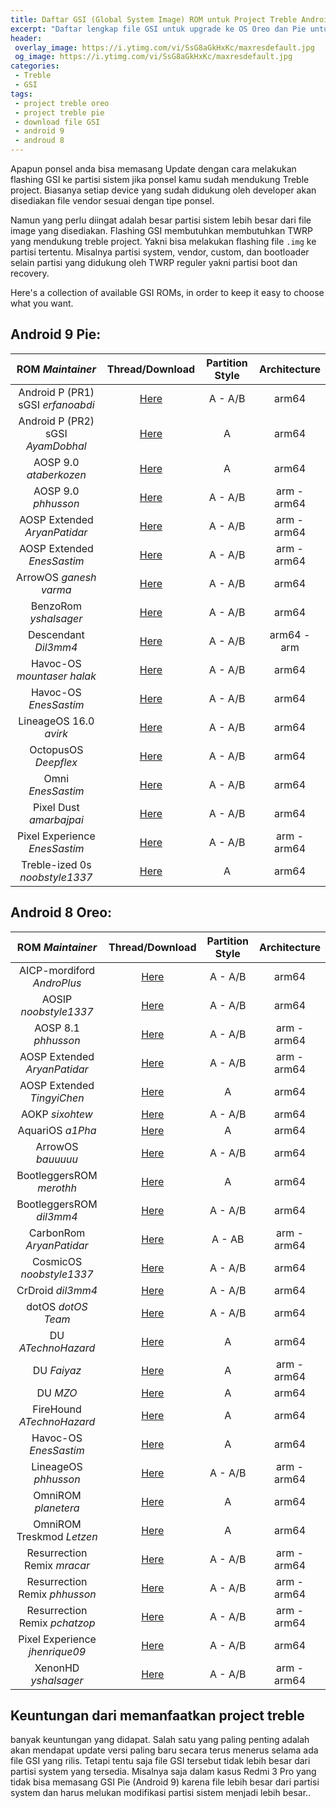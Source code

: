 ```yaml
---
title: Daftar GSI (Global System Image) ROM untuk Project Treble Android
excerpt: "Daftar lengkap file GSI untuk upgrade ke OS Oreo dan Pie untuk semua jenis ponsel"
header:
 overlay_image: https://i.ytimg.com/vi/SsG8aGkHxKc/maxresdefault.jpg
 og_image: https://i.ytimg.com/vi/SsG8aGkHxKc/maxresdefault.jpg
categories:
 - Treble
 - GSI
tags:
 - project treble oreo
 - project treble pie
 - download file GSI
 - android 9
 - androud 8
---
```


Apapun ponsel anda bisa memasang Update dengan cara melakukan flashing GSI ke partisi sistem jika ponsel kamu sudah mendukung Treble project. Biasanya setiap device yang sudah didukung oleh developer akan disediakan file vendor sesuai dengan tipe ponsel.

Namun yang perlu diingat adalah besar partisi sistem lebih besar dari file image yang disediakan. Flashing GSI membutuhkan membutuhkan TWRP yang mendukung treble project. Yakni bisa melakukan flashing file `.img` ke partisi tertentu. Misalnya partisi system, vendor, custom, dan bootloader selain partisi yang didukung oleh TWRP reguler yakni partisi boot dan recovery.

Here's a collection of available GSI ROMs, in order to keep it easy to choose what you want.

## Android 9 Pie:

|ROM _Maintainer_|Thread/Download|Partition Style|Architecture|
|:-:|:-:|:-:|:-:|
|Android P (PR1) sGSI _erfanoabdi_|[Here](https://forum.xda-developers.com/project-treble/trebleenabled-device-development/rom-android-p-developer-preview-t3816659)|A - A/B|arm64|
|Android P (PR2) sGSI _AyamDobhal_|[Here](https://forum.xda-developers.com/project-treble/trebleenabled-device-development-a-only-roms/ported-p-sgsi-pr2-t3845789)|A|arm64|
|AOSP 9.0 _ataberkozen_|[Here](https://forum.xda-developers.com/project-treble/trebleenabled-device-development/aosp-9-0-android-9-0-gsi-t3826357)|A|arm64|
|AOSP 9.0 _phhusson_|[Here](https://forum.xda-developers.com/project-treble/trebleenabled-device-development/aosp-9-0-phh-treble-t3831915)|A - A/B|arm - arm64|
|AOSP Extended _AryanPatidar_|[Here](https://forum.xda-developers.com/project-treble/trebleenabled-device-development/rom-aosp-extended-t3821934)|A - A/B |arm - arm64|
|AOSP Extended _EnesSastim_|[Here](https://downloads.aospextended.com/treble_gsi)|A - A/B |arm - arm64|
|ArrowOS _ganesh varma_|[Here](https://forum.xda-developers.com/project-treble/trebleenabled-device-development/gsi-arrowos-t3835111)|A - A/B|arm64|
|BenzoRom _yshalsager_|[Here](https://forum.xda-developers.com/project-treble/trebleenabled-device-development/gsi-benzo-rom-9-0-t3837127)|A - A/B|arm64|
|Descendant _Dil3mm4_|[Here](https://forum.xda-developers.com/project-treble/trebleenabled-device-development/descendant-android-pie-custom-rom-ver-t3840578)|A - A/B| arm64 - arm|
|Havoc-OS _mountaser halak_|[Here](https://forum.xda-developers.com/project-treble/trebleenabled-device-development/gsi-havocos-v2-0-t3855601)|A - A/B|arm64|
|Havoc-OS _EnesSastim_|[Here](https://forum.xda-developers.com/project-treble/trebleenabled-device-development/rom-havoc-os-8-1-t3819050)|A - A/B|arm64|
|LineageOS 16.0 _avirk_|[Here](https://forum.xda-developers.com/project-treble/trebleenabled-device-development/experimental-lineageos-16-0-treble-t3835094)|A - A/B|arm64|
|OctopusOS _Deepflex_|[Here](https://forum.xda-developers.com/project-treble/trebleenabled-device-development/9-0-octopusos-t3859233)|A - A/B|arm64|
|Omni _EnesSastim_|[Here](https://github.com/EnesSastim/Downloads/releases)|A - A/B|arm64|
|Pixel Dust _amarbajpai_|[Here](https://forum.xda-developers.com/project-treble/trebleenabled-device-development/9-0-pixel-dust-pie-t3862484)|A - A/B|arm64|
|Pixel Experience _EnesSastim_|[Here](https://forum.xda-developers.com/project-treble/trebleenabled-device-development/9-0-pixelexperience-p-t3833294)|A - A/B|arm - arm64|
|Treble-ized 0s _noobstyle1337_|[Here](https://forum.xda-developers.com/project-treble/trebleenabled-device-development/9-0-treble-ized-0s-28-08-2018-t3835092)|A|arm64|

## Android 8 Oreo:

|ROM _Maintainer_|Thread/Download|Partition Style|Architecture|
|:-:|:-:|:-:|:-:|
|AICP-mordiford _AndroPlus_|[Here](https://treble.andro.plus)|A - A/B|arm64|
|AOSIP _noobstyle1337_|[Here](https://forum.xda-developers.com/project-treble/trebleenabled-device-development/aosip-t3792494)|A - A/B|arm64|
|AOSP 8.1 _phhusson_|[Here](https://forum.xda-developers.com/project-treble/trebleenabled-device-development/experimental-phh-treble-t3709659)|A - A/B|arm - arm64|
|AOSP Extended _AryanPatidar_|[Here](https://forum.xda-developers.com/project-treble/trebleenabled-device-development/rom-aosp-extended-t3821934)|A - A/B |arm - arm64|
|AOSP Extended _TingyiChen_|[Here](https://forum.xda-developers.com/project-treble/trebleenabled-device-development/rom-aospextended-rom-v5-5-t3797509)|A|arm64|
|AOKP _sixohtew_|[Here](https://forum.xda-developers.com/project-treble/trebleenabled-device-development/aokp-t3772379)|A - A/B|arm64|
|AquariOS _a1Pha_|[Here](https://www.storozhev.net/p20pro/aquarios-system-arm64_aonly_0.1.img)|A|arm64|
|ArrowOS _bauuuuu_|[Here](https://forum.xda-developers.com/project-treble/trebleenabled-device-development/rom-arrowos-gsi-t3819467)|A - A/B|arm64|
|BootleggersROM _merothh_|[Here](https://www.androidfilehost.com/?fid=890278863836285424)|A|arm64|
|BootleggersROM _dil3mm4_|[Here](https://forum.xda-developers.com/project-treble/trebleenabled-device-development/shishufied-bootleggers-2-3-gsi-t3808144)|A - A/B|arm64|
|CarbonRom _AryanPatidar_|[Here](https://forum.xda-developers.com/project-treble/trebleenabled-device-development/rom-carbonrom-noct-t3821947)|A - AB |arm - arm64|
|CosmicOS _noobstyle1337_|[Here](https://forum.xda-developers.com/project-treble/trebleenabled-device-development/cosmic-ospulsar8-1-0201805243-2-t3794806)|A - A/B|arm64|
|CrDroid _dil3mm4_|[Here](https://forum.xda-developers.com/project-treble/trebleenabled-device-development/official-crdroid-4-4-t3813104)|A - A/B|arm64|
|dotOS _dotOS Team_|[Here](https://forum.xda-developers.com/project-treble/trebleenabled-device-development/official-droidontime-dotos-2-x-t3794338)|A - A/B|arm64|
|DU _ATechnoHazard_|[Here](https://androidfilehost.com/?fid=674106145207487736)|A|arm64|
|DU _Faiyaz_|[Here]( https://drive.google.com/folderview?id=1SsPuw3ZtTvoslJyqwSJsmDQ42qvJvYVN)|A|arm - arm64|
|DU _MZO_|[Here](https://androidfilehost.com/?fid=890129502657595791)|A|arm64|
|FireHound _ATechnoHazard_|[Here](https://basketbuild.com/uploads/devs/ATechnoHazard/FireHound-4.5-UNOFFICIAL-20180430-treble.zip)|A|arm64|
|Havoc-OS _EnesSastim_|[Here](https://forum.xda-developers.com/project-treble/trebleenabled-device-development/rom-havoc-os-8-1-t3819050)|A|arm64|
|LineageOS _phhusson_|[Here](https://forum.xda-developers.com/project-treble/trebleenabled-device-development/lineage-phh-treble-t3767690)|A - A/B|arm - arm64|
|OmniROM _planetera_|[Here](https://forum.xda-developers.com/project-treble/trebleenabled-device-development/rom-omnirom-8-1-t3824159)|A|arm64|
|OmniROM Treskmod _Letzen_|[Here](https://forum.xda-developers.com/project-treble/trebleenabled-device-development/rom-8-1-omnirom-treskmod-t3818188)|A|arm64|
|Resurrection Remix _mracar_|[Here](https://forum.xda-developers.com/project-treble/trebleenabled-device-development/gsi-resurrection-remix-o-6-1-0-t3811299)|A - A/B|arm - arm64|
|Resurrection Remix _phhusson_|[Here](https://forum.xda-developers.com/project-treble/trebleenabled-device-development/resurrection-remix-phh-treble-t3767688)|A - A/B|arm - arm64|
|Resurrection Remix _pchatzop_|[Here](https://forum.xda-developers.com/project-treble/trebleenabled-device-development/unofficial-treble-enabled-resurrection-t3761279)|A - A/B|arm - arm64|
|Pixel Experience _jhenrique09_|[Here](https://forum.xda-developers.com/project-treble/trebleenabled-device-development/8-1-0-pixel-experience-t3796011)|A - A/B|arm64|
|XenonHD _yshalsager_|[Here](https://forum.xda-developers.com/project-treble/trebleenabled-device-development/8-1-0-xenonhd-t3800543)|A - A/B|arm - arm64|


## Keuntungan dari memanfaatkan project treble

banyak keuntungan yang didapat. Salah satu yang paling penting adalah akan mendapat update versi paling baru secara terus menerus selama ada file GSI yang rilis. Tetapi tentu saja file GSI tersebut tidak lebih besar dari partisi system yang tersedia. Misalnya saja dalam kasus Redmi 3 Pro yang tidak bisa memasang GSI Pie (Android 9) karena file lebih besar dari partisi system dan harus melukan modifikasi partisi sistem menjadi lebih besar..
